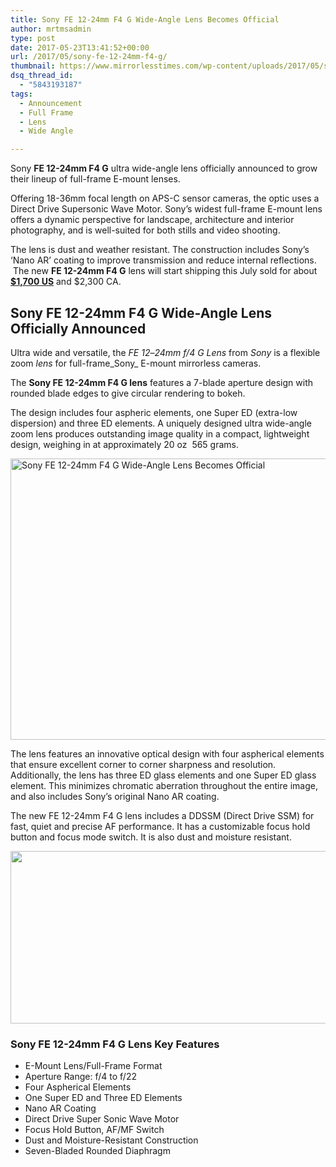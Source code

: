 ```yaml
---
title: Sony FE 12-24mm F4 G Wide-Angle Lens Becomes Official
author: mrtmsadmin
type: post
date: 2017-05-23T13:41:52+00:00
url: /2017/05/sony-fe-12-24mm-f4-g/
thumbnail: https://www.mirrorlesstimes.com/wp-content/uploads/2017/05/sony-fe-12-24mm-f4-g-mount.jpg
dsq_thread_id:
  - "5843193187"
tags:
  - Announcement
  - Full Frame
  - Lens
  - Wide Angle

---
```

Sony **FE 12-24mm F4 G** ultra wide-angle lens officially announced to grow their lineup of full-frame E-mount lenses.

Offering 18-36mm focal length on APS-C sensor cameras, the optic uses a Direct Drive Supersonic Wave Motor. Sony’s widest full-frame E-mount lens offers a dynamic perspective for landscape, architecture and interior photography, and is well-suited for both stills and video shooting.

The lens is dust and weather resistant. The construction includes Sony’s ‘Nano AR’ coating to improve transmission and reduce internal reflections.  The new **FE 12-24mm F4 G** lens will start shipping this July sold for about <a href="http://amzn.to/2pUlBvL" target="_blank" rel="noopener noreferrer"><strong>$1,700 US</strong></a> and $2,300 CA.<!--more-->

## Sony FE 12-24mm F4 G Wide-Angle Lens Officially Announced

Ultra wide and versatile, the _FE 12_&#8211;_24mm f/4 G Lens_ from _Sony_ is a flexible zoom _lens_ for full-frame_Sony_ E-mount mirrorless cameras.

The **Sony FE 12-24mm F4 G lens** features a 7-blade aperture design with rounded blade edges to give circular rendering to bokeh.

The design includes four aspheric elements, one Super ED (extra-low dispersion) and three ED elements. A uniquely designed ultra wide-angle zoom lens produces outstanding image quality in a compact, lightweight design, weighing in at approximately 20 oz  565 grams.

[<img class="aligncenter wp-image-1127 size-full" title="Sony FE 12-24mm F4 G Wide-Angle Lens Becomes Official" src="https://i1.wp.com/www.mirrorlesstimes.com/wp-content/uploads/2017/05/sony-fe-12-24mm-f4-g.jpg?resize=600%2C450&#038;ssl=1" alt="Sony FE 12-24mm F4 G Wide-Angle Lens Becomes Official" width="600" height="450" srcset="https://i1.wp.com/www.mirrorlesstimes.com/wp-content/uploads/2017/05/sony-fe-12-24mm-f4-g.jpg?w=1200&ssl=1 1200w, https://i1.wp.com/www.mirrorlesstimes.com/wp-content/uploads/2017/05/sony-fe-12-24mm-f4-g.jpg?resize=300%2C225&ssl=1 300w, https://i1.wp.com/www.mirrorlesstimes.com/wp-content/uploads/2017/05/sony-fe-12-24mm-f4-g.jpg?resize=768%2C576&ssl=1 768w, https://i1.wp.com/www.mirrorlesstimes.com/wp-content/uploads/2017/05/sony-fe-12-24mm-f4-g.jpg?resize=1024%2C768&ssl=1 1024w" sizes="(max-width: 600px) 100vw, 600px" data-recalc-dims="1" />][1]

The lens features an innovative optical design with four aspherical elements that ensure excellent corner to corner sharpness and resolution. Additionally, the lens has three ED glass elements and one Super ED glass element. This minimizes chromatic aberration throughout the entire image, and also includes Sony’s original Nano AR coating.

The new FE 12-24mm F4 G lens includes a DDSSM (Direct Drive SSM) for fast, quiet and precise AF performance. It has a customizable focus hold button and focus mode switch. It is also dust and moisture resistant.

[<img class="aligncenter size-full wp-image-1126" src="https://i0.wp.com/www.mirrorlesstimes.com/wp-content/uploads/2017/05/sony-fe-12-24mm-f4-g-mtf.png?resize=600%2C276&#038;ssl=1" alt="" width="600" height="276" srcset="https://i0.wp.com/www.mirrorlesstimes.com/wp-content/uploads/2017/05/sony-fe-12-24mm-f4-g-mtf.png?w=880&ssl=1 880w, https://i0.wp.com/www.mirrorlesstimes.com/wp-content/uploads/2017/05/sony-fe-12-24mm-f4-g-mtf.png?resize=300%2C138&ssl=1 300w, https://i0.wp.com/www.mirrorlesstimes.com/wp-content/uploads/2017/05/sony-fe-12-24mm-f4-g-mtf.png?resize=768%2C353&ssl=1 768w" sizes="(max-width: 600px) 100vw, 600px" data-recalc-dims="1" />][2]

### Sony FE 12-24mm F4 G Lens Key Features

<ul data-selenium="highlightList">
  <li>
    E-Mount Lens/Full-Frame Format
  </li>
  <li>
    Aperture Range: f/4 to f/22
  </li>
  <li>
    Four Aspherical Elements
  </li>
  <li>
    One Super ED and Three ED Elements
  </li>
  <li>
    Nano AR Coating
  </li>
  <li>
    Direct Drive Super Sonic Wave Motor
  </li>
  <li>
    Focus Hold Button, AF/MF Switch
  </li>
  <li>
    Dust and Moisture-Resistant Construction
  </li>
  <li>
    Seven-Bladed Rounded Diaphragm
  </li>
</ul>

 [1]: https://i1.wp.com/www.mirrorlesstimes.com/wp-content/uploads/2017/05/sony-fe-12-24mm-f4-g.jpg?ssl=1
 [2]: https://i0.wp.com/www.mirrorlesstimes.com/wp-content/uploads/2017/05/sony-fe-12-24mm-f4-g-mtf.png?ssl=1